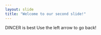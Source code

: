 ```yaml
---
layout: slide
title: "Welcome to our second slide!"
---
```

DINCER is best
Use the left arrow to go back!
